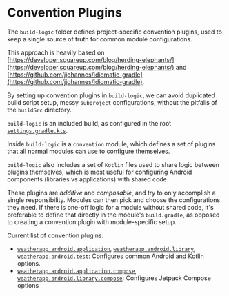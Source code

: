 # Convention Plugins

The `build-logic` folder defines project-specific convention plugins, used to keep a single
source of truth for common module configurations.

This approach is heavily based on
[https://developer.squareup.com/blog/herding-elephants/](https://developer.squareup.com/blog/herding-elephants/)
and
[https://github.com/jjohannes/idiomatic-gradle](https://github.com/jjohannes/idiomatic-gradle).

By setting up convention plugins in `build-logic`, we can avoid duplicated build script setup,
messy `subproject` configurations, without the pitfalls of the `buildSrc` directory.

`build-logic` is an included build, as configured in the root
[`settings.gradle.kts`](../settings.gradle.kts).

Inside `build-logic` is a `convention` module, which defines a set of plugins that all normal
modules can use to configure themselves.

`build-logic` also includes a set of `Kotlin` files used to share logic between plugins themselves,
which is most useful for configuring Android components (libraries vs applications) with shared
code.

These plugins are *additive* and *composable*, and try to only accomplish a single responsibility.
Modules can then pick and choose the configurations they need.
If there is one-off logic for a module without shared code, it's preferable to define that directly
in the module's `build.gradle`, as opposed to creating a convention plugin with module-specific
setup.

Current list of convention plugins:

- [`weatherapp.android.application`](convention/src/main/kotlin/AndroidApplicationConventionPlugin.kt),
  [`weatherapp.android.library`](convention/src/main/kotlin/AndroidLibraryConventionPlugin.kt),
  [`weatherapp.android.test`](convention/src/main/kotlin/AndroidTestConventionPlugin.kt):
  Configures common Android and Kotlin options.
- [`weatherapp.android.application.compose`](convention/src/main/kotlin/AndroidApplicationComposeConventionPlugin.kt),
  [`weatherapp.android.library.compose`](convention/src/main/kotlin/AndroidLibraryComposeConventionPlugin.kt):
  Configures Jetpack Compose options
